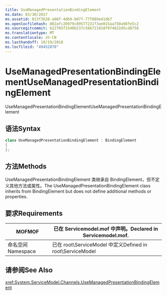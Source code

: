 ```yaml
---
title: UseManagedPresentationBindingElement
ms.date: 03/30/2017
ms.assetid: 013f3628-a08f-4db9-b07f-77f889e41db7
ms.openlocfilehash: 802afc20979c89577231f3ae015aa750a98fe5c2
ms.sourcegitcommit: b22705f1540b237c566721018f974822d5cd8758
ms.translationtype: MT
ms.contentlocale: zh-CN
ms.lasthandoff: 10/19/2018
ms.locfileid: "49452870"
---
```

# <a name="usemanagedpresentationbindingelement"></a><span data-ttu-id="fd821-102">UseManagedPresentationBindingElement</span><span class="sxs-lookup"><span data-stu-id="fd821-102">UseManagedPresentationBindingElement</span></span>
<span data-ttu-id="fd821-103">UseManagedPresentationBindingElement</span><span class="sxs-lookup"><span data-stu-id="fd821-103">UseManagedPresentationBindingElement</span></span>  
  
## <a name="syntax"></a><span data-ttu-id="fd821-104">语法</span><span class="sxs-lookup"><span data-stu-id="fd821-104">Syntax</span></span>  
  
```csharp
class UseManagedPresentationBindingElement : BindingElement  
{  
};  
```  
  
## <a name="methods"></a><span data-ttu-id="fd821-105">方法</span><span class="sxs-lookup"><span data-stu-id="fd821-105">Methods</span></span>  
 <span data-ttu-id="fd821-106">UseManagedPresentationBindingElement 类继承自 BindingElement，但不定义其他方法或属性。</span><span class="sxs-lookup"><span data-stu-id="fd821-106">The UseManagedPresentationBindingElement class inherits from BindingElement but does not define additional methods or properties.</span></span>  
  
## <a name="requirements"></a><span data-ttu-id="fd821-107">要求</span><span class="sxs-lookup"><span data-stu-id="fd821-107">Requirements</span></span>  
  
|<span data-ttu-id="fd821-108">MOF</span><span class="sxs-lookup"><span data-stu-id="fd821-108">MOF</span></span>|<span data-ttu-id="fd821-109">已在 Servicemodel.mof 中声明。</span><span class="sxs-lookup"><span data-stu-id="fd821-109">Declared in Servicemodel.mof.</span></span>|  
|---------|-----------------------------------|  
|<span data-ttu-id="fd821-110">命名空间</span><span class="sxs-lookup"><span data-stu-id="fd821-110">Namespace</span></span>|<span data-ttu-id="fd821-111">已在 root\ServiceModel 中定义</span><span class="sxs-lookup"><span data-stu-id="fd821-111">Defined in root\ServiceModel</span></span>|  
  
## <a name="see-also"></a><span data-ttu-id="fd821-112">请参阅</span><span class="sxs-lookup"><span data-stu-id="fd821-112">See Also</span></span>  
 <xref:System.ServiceModel.Channels.UseManagedPresentationBindingElement>
